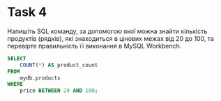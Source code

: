 # Task 4

Напишіть SQL команду, за допомогою якої можна знайти кількість продуктів (рядків), які знаходиться в цінових межах від 20 до 100, та перевірте правильність її виконання в MySQL Workbench.

```sql
SELECT 
    COUNT(*) AS product_count
FROM
    mydb.products
WHERE
    price BETWEEN 20 AND 100;
```

